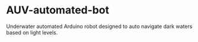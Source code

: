 # AUV-automated-bot
Underwater automated Arduino robot designed to auto navigate dark waters based on light levels.
